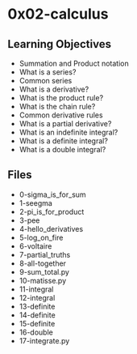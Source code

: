 # 0x02-calculus

## Learning Objectives
- Summation and Product notation
- What is a series?
- Common series
- What is a derivative?
- What is the product rule?
- What is the chain rule?
- Common derivative rules
- What is a partial derivative?
- What is an indefinite integral?
- What is a definite integral?
- What is a double integral?

## Files
- 0-sigma_is_for_sum          
- 1-seegma
- 2-pi_is_for_product
- 3-pee 
- 4-hello_derivatives
- 5-log_on_fire
- 6-voltaire
- 7-partial_truths
- 8-all-together
- 9-sum_total.py
- 10-matisse.py                  
- 11-integral         
- 12-integral                      
- 13-definite           
- 14-definite                        
- 15-definite  
- 16-double 
- 17-integrate.py      